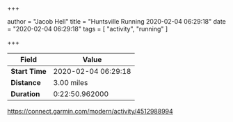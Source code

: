 +++

author = "Jacob Hell"
title = "Huntsville Running 2020-02-04 06:29:18"
date = "2020-02-04 06:29:18"
tags = [
    "activity", "running"
]

+++

<!--more-->

|Field  |Value  |
|--- | --- |
|**Start Time**|2020-02-04 06:29:18|
|**Distance**|3.00 miles|
|**Duration**|0:22:50.962000|

https://connect.garmin.com/modern/activity/4512988994